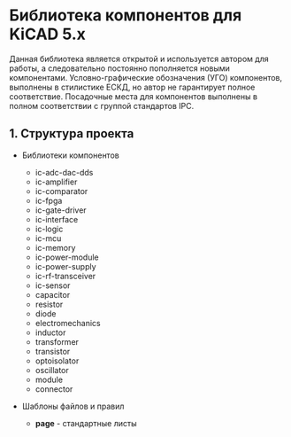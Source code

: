 # Библиотека компонентов для KiCAD 5.x
Данная библиотека является открытой и используется автором для работы, а следовательно постоянно пополняется новыми компонентами. Условно-графические обозначения (УГО) компонентов, выполнены в стилистике ЕСКД, но автор не гарантирует полное соответствие. Посадочные места для компонентов выполнены в полном соответствии с группой стандартов IPC.

## 1. Структура проекта

* Библиотеки компонентов
    >
    * ic-adc-dac-dds
    * ic-amplifier
    * ic-comparator
    * ic-fpga
    * ic-gate-driver
    * ic-interface
    * ic-logic
    * ic-mcu
    * ic-memory
    * ic-power-module
    * ic-power-supply
    * ic-rf-transceiver
    * ic-sensor
    * capacitor
    * resistor
    * diode
    * electromechanics
    * inductor
    * transformer
    * transistor
    * optoisolator
    * oscillator
    * module
    * connector

>

* Шаблоны файлов и правил
    >
    * **page** - стандартные листы
